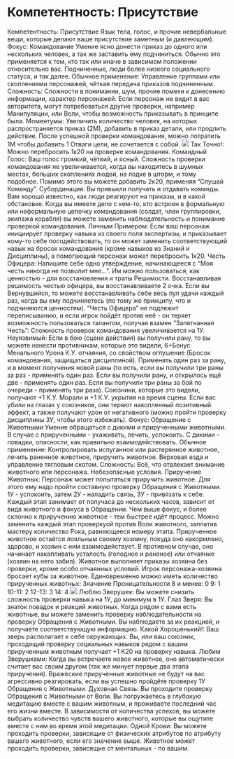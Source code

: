 # Компетентность: Присутствие

Компетентность: Присутствие Язык тела, голос, и прочие невербальные вещи, которые делают ваше присутствие заметным \(и давлеющим\). Фокус: Командование Умение ясно донести приказ до одного или нескольких человек, а так же заставить ему подчиниться. Обычно это применяется к тем, кто так или иначе в зависимом положении относительно вас. Подчиненные, люди более низкого социального статуса, и так далее. Обычное применение: Управление группами или скоплениями персонажей, чёткая передача приказов подчиненным. Сложность: Сложности в понимании, шум, прочие помехи к донесению информации, характер персонажей. Если персонаж не видит в вас авторитета, могут потребоваться другие проверки, например Манипуляции, или Воли, чтобы возможность приказывать в принципе была. Моментумы: Увеличить количество человек, на которых распространяется приказ \(2М\), добавить в приказ детали, или продлить действие. После успешной проверки командования, можно потратить 1М чтобы добавить 1 Отваги цели, не сочетается с собой. ![](images/image5.png) Так Точно\!: Можно перебросить 1к20 на проверке командования. Командный Голос: Ваш голос громкий, чёткий, и ясный. Сложность проверки командования не увеличивается, когда вы находитесь в шумных местах, больших скоплениях людей, на лодке в шторм, и тому подобное. Помимо этого вы можете добавить 2к20, применяя “Слушай Команду”. Субординация: Вы привыкли получать и отдавать команды. Вам хорошо известно, как люди реагируют на приказы, и в какой обстановке. Когда вы имеете дело с кем-то, кто встроен в формальную или неформальную цепочку командования \(солдат, член группировки, экипажа корабля\) вы можете заменить наблюдательность и понимание проверкой командования. Личным Примером: Если ваш персонаж инициирует проверку навыка из своего поля экспертизы, и приказывает кому-то себе посодействовать, то он может заменить соответствующий навык на бросок командования \(кроме навыков из Знаний и Дисциплины\), а помогающий персонаж может перебросить 1к20. Честь Офицера: Напишите себе одно утверждение, начинающееся с “Моя честь никогда не позволит мне…”. Им можно пользоваться, как ценностью \- для восстановления и траты Решимости. Восстанавливая решимость честью офицера, вы восстанавливаете 2 очка. Если вы Вернувшийся, то можете восстанавливать себе весь пул удачи каждый раз, когда вы ему подчиняетесь \(по тому же принципу, что и подчиняются ценностям\). “Честь Офицера” не подлежит переписыванию, и если игрок пойдёт против неё \- он теряет возможность пользоваться талантом, получая взамен “Запятнанная Честь”: Сложность проверок командования увеличивается на 1У. Неуязвимый: Если в бою \(сцене действия\) вы получили рану, то вы можете нанести противникам, которые это видели, 6+Бонус Менального Урона К.У. отчаяния, со свойством оглушение \(Бросок командования, защищаться дисциплиной\). Применять один раз за рану, и в момент получения новой раны \(то есть, если вы получили три раны за раз \- применять один раз. Если вы получили рану, и открылось ещё две \- применять один раз. Если вы получили три раны за бой по очереди \- применять три раза\). Союзники, которые это видели, получают +1 К.У. Морали и +1 К.У. укрытия на время сцены. Если вас убили на глазах у союзников, они теряют накопленный позитивный эффект, а также получают урон от негативного \(можно пройти проверку дисциплины 3У, чтобы этого избежать\). Фокус: Обращение с Животными Умение обращаться с дикими и прирученными животными. В случае с прирученными \- ухаживать, лечить, успокоить. С дикими \- повадки, опасности, как правильно взаимодействовать. Обычное применение: Контролировать испуганное или растерянное животное, лечить раненное животное, приручить животное. Верховая езда и управление тягловым скотом. Сложность: Всё, что отвлекает внимание животного или персонажа. Небезопасные условия. Приручение Животных: Персонаж может попытаться приручить животное. Для этого ему надо пройти составную проверку Обращения с Животными. 1У \- успокоить, затем 2У \- наладить связь, 3У \- привязать к себе. Каждый этап занимает от получаса до нескольких часов, зависит от вида животного и фокуса в Обращении. Чем выше фокус, и более склонно к приручению животное \- тем быстрее идёт процесс. Можно заменить каждый этап проверкуой против Воли животного, заплатив мастеру количество Рока, равняющееся номеру этапа. Прирученное животное остаётся лояльным своему хозяину, покуда оно накормлено, здорово, и хозяин с ним взаимодействует. В противном случае, оно начинает накапливать усталость \(голодное и раненое\) или отчаяние \(хозяин на него забил\). Животное выполняет приказы хозяина без проверки, кроме особо отчаянных условий. Игрок персонажа-хозяина бросает кубы за животное. Единовременно можно иметь количество прирученных животных: Значение Проницательности 8 и менее: 0 9: 1 10-11: 2 12-13: 3 14: 4 ![](images/image9.png) Люблю Зверушек: Вы можете снизить сложность проверки навыка на 1У, до минимум в 1У. Глаз Зверя: Вы знаток повадок и реакций животных. Когда рядом с вами есть животные, вы можете заменить проверку наблюдательности на проверку Обращения с Животными. Вы наблюдаете за их реакцией, и получаете соответствующую информацию. Какой Хорошенький\!: Ваш зверь располагает к себе окружающих. Вы, или ваш союзник, проходящий проверку социальных навыков рядом с вашим прирученным животным получает +1 К20 на проверку навыка. Любим Зверушками: Когда вы встречаете новое животное, оно автоматически считает вас своим другом \(так же минует первые два этапа приручения\). Вражеские прирученные животные не будут на вас агрессивно реагировать, если вы успешно пройдёте проверку 1У Обращения с Животными. Духовная Связь: Вы проходите проверку Обращения с Животными от Воли. Вы погружаетесь в глубокую медитацию вместе с вашим животным, и проживаете последний час его жизни вместе. В зависимости от количества успехов, вы можете выбрать количество чувств вашего животного, которые вы ощутите вместе с ним во время этой медитации. Одной Крови: Вы можете проходить проверки, зависящие от физических атрибутов по атрибуту вашего животного, если его значение выше. Животное может проходить проверки, зависящие от ментальных \- по вашим.
